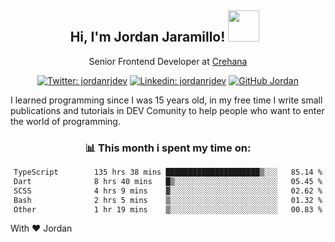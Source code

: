 <div align="center">
<h2 style="margin-right:10px;">Hi, I'm Jordan Jaramillo! <img src="https://media.giphy.com/media/Wj7lNjMNDxSmc/source.gif" width="50" > </h2>

<p>Senior Frontend Developer at <a href="https://www.crehana.com/">Crehana</a></p>

[![Twitter: jordanrjdev](https://img.shields.io/twitter/follow/jordanrjdev?style=social)](https://twitter.com/jordanrjdev)
[![Linkedin: jordanrjdev](https://img.shields.io/badge/-jordanrjdev-blue?style=flat-square&logo=Linkedin&logoColor=white&link=https://www.linkedin.com/in/jordanrjdev/)](https://www.linkedin.com/in/jordanrjdev/)
[![GitHub Jordan](https://img.shields.io/github/followers/jnadroj?label=follow&style=social)](https://github.com/jnadroj)

</div>
I learned programming since I was 15 years old, in my free time I write small publications and tutorials in DEV Comunity to help people who want to enter the world of programming.

<div align="center">

### 📊 **This month i spent my time on:**

<!--START_SECTION:waka-->

```txt
TypeScript        135 hrs 38 mins █████████████████████▒░░░   85.14 %
Dart              8 hrs 40 mins   █▒░░░░░░░░░░░░░░░░░░░░░░░   05.45 %
SCSS              4 hrs 9 mins    ▓░░░░░░░░░░░░░░░░░░░░░░░░   02.62 %
Bash              2 hrs 5 mins    ▒░░░░░░░░░░░░░░░░░░░░░░░░   01.32 %
Other             1 hr 19 mins    ▒░░░░░░░░░░░░░░░░░░░░░░░░   00.83 %
```

<!--END_SECTION:waka-->

</div>

With ❤️ Jordan
